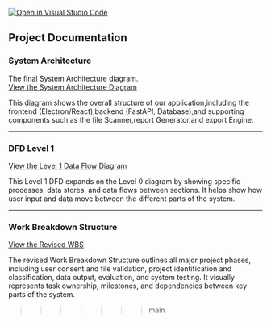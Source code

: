 [![Open in Visual Studio Code](https://classroom.github.com/assets/open-in-vscode-2e0aaae1b6195c2367325f4f02e2d04e9abb55f0b24a779b69b11b9e10269abc.svg)](https://classroom.github.com/online_ide?assignment_repo_id=20510454&assignment_repo_type=AssignmentRepo)

## Project Documentation

### System Architecture
The final System Architecture diagram.  
[View the System Architecture Diagram](https://github.com/COSC-499-W2025/capstone-project-team-11/blob/SystemArchitecture/SystemArchitecture.md)

This diagram shows the overall structure of our application,including the frontend (Electron/React),backend (FastAPI, Database),and supporting components such as the file Scanner,report Generator,and export Engine.

---

### DFD Level 1
[View the Level 1 Data Flow Diagram](https://github.com/COSC-499-W2025/capstone-project-team-11/blob/dfd/docs/dfd/dfd1.jpg)

This Level 1 DFD expands on the Level 0 diagram by showing specific processes, data stores, and data flows between sections. It helps show how user input and data move between the different parts of the system.

---


### Work Breakdown Structure 
[View the Revised WBS](https://github.com/COSC-499-W2025/capstone-project-team-11/blob/main/docs/WBS%20CAPSTONE.webp)

The revised Work Breakdown Structure outlines all major project phases, including user consent and file validation, project identification and classification, data output, evaluation, and system testing. It visually represents task ownership, milestones, and dependencies between key parts of the system.
>>>>>>> main

